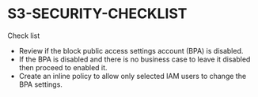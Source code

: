 # S3-SECURITY-CHECKLIST



Check list 

- Review if the block public access settings account (BPA) is disabled.
- If the BPA is disabled and there is no business case to leave it disabled then proceed to enabled it.
- Create an inline policy to allow only selected IAM users to change the BPA settings.
